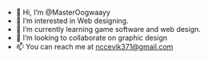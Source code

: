 - 👋 Hi, I’m @MasterOogwaayy
- 👀 I’m interested in Web designing.
- 🌱 I’m currently learning game software and web design.
- 💞️ I’m looking to collaborate on graphic design
- 📫 You can reach me at nccevik371@gmail.com
<!---
MasterOogwaayy/MasterOogwaayy is a ✨ special ✨ repository because its `README.md` (this file) appears on your GitHub profile.
You can click the Preview link to take a look at your changes.
--->
